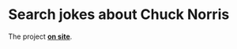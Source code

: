# Search jokes about Chuck Norris

The project **[on site](https://search-jokes-about-chuck-norris.surge.sh/)**.
